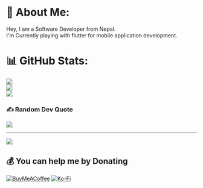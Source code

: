 # 💫 About Me:
Hey, I am a Software Developer from Nepal.                              
I'm Currently playing with flutter for mobile application development.

# 📊 GitHub Stats:
![](https://github-readme-stats.vercel.app/api?username=Yugesh-45d&theme=dark&hide_border=false&include_all_commits=false&count_private=false)<br/>
![](https://github-readme-streak-stats.herokuapp.com/?user=Yugesh-45d&theme=dark&hide_border=false)<br/>
![](https://github-readme-stats.vercel.app/api/top-langs/?username=Yugesh-45d&theme=dark&hide_border=false&include_all_commits=false&count_private=false&layout=compact)

### ✍️ Random Dev Quote
![](https://quotes-github-readme.vercel.app/api?type=vetical&theme=radical)

---
[![](https://visitcount.itsvg.in/api?id=Yugesh-45d&label=Profile%20Views&icon=2&pretty=false)](https://visitcount.itsvg.in)

  ## 💰 You can help me by Donating
  [![BuyMeACoffee](https://img.shields.io/badge/Buy%20Me%20a%20Coffee-ffdd00?style=for-the-badge&logo=buy-me-a-coffee&logoColor=black)](https://buymeacoffee.com/yugesh.45d) [![Ko-Fi](https://img.shields.io/badge/Ko--fi-F16061?style=for-the-badge&logo=ko-fi&logoColor=white)](https://ko-fi.com/yugesh_45d) 

  
<!-- Proudly created with GPRM ( https://gprm.itsvg.in ) -->
